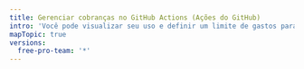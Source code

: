 ```yaml
---
title: Gerenciar cobranças no GitHub Actions (Ações do GitHub)
intro: 'Você pode visualizar seu uso e definir um limite de gastos para {% data variables.product.prodname_actions %}.'
mapTopic: true
versions:
  free-pro-team: '*'
---
```



